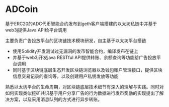 # ADCoin
基于ERC20的ADC代币智能合约发布到geth客户端搭建的以太坊私链中并基于web3j提供Java API给平台调用

主要负责广告投放平台的区块链技术模块研发，自主基于以太坊平台搭链

- 使用Solidity开发测试过无漏洞的发币智能合约，编译发布在链上
- 并基于web3j开发java RESTful API提供转账、余额查询等功能给广告投放平台调用
- 同时基于区块链底层生态开发区块链浏览器以及钱包账户管理接口，提供区块信息交易记录的查询等，以及创建用户私钥发放等功能

熟悉以太坊平台的生命周期，对区块链底层技术细节有深入的理解与实践。同时对如何实现类似挖矿共识基于用户分享广告的行为数据进行发币奖励的实现提出了解决方案，以及采用消息队列的方式进行异步转账。
